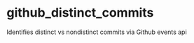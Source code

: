 github_distinct_commits
=======================

Identifies distinct vs nondistinct commits via Github events api
